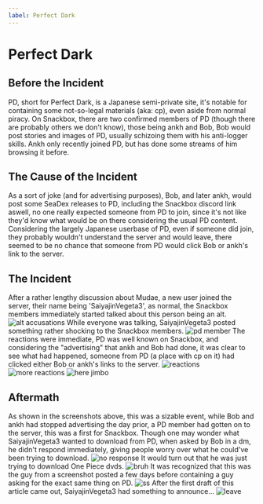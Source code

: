 ```yaml
---
label: Perfect Dark
---
```


# Perfect Dark

## Before the Incident

PD, short for Perfect Dark, is a Japanese semi-private site, it's notable for containing some not-so-legal materials (aka: cp), even aside from normal piracy. On Snackbox, there are two confirmed members of PD (though there are probably others we don't know), those being ankh and Bob, Bob would post stories and images of PD, usually schizoing them with his anti-logger skills. Ankh only recently joined PD, but has done some streams of him browsing it before.

## The Cause of the Incident

As a sort of joke (and for advertising purposes), Bob, and later ankh, would post some SeaDex releases to PD, including the Snackbox discord link aswell, no one really expected someone from PD to join, since it's not like they'd know what would be on there considering the usual PD content. Considering the largely Japanese userbase of PD, even if someone did join, they probably wouldn't understand the server and would leave, there seemed to be no chance that someone from PD would click Bob or ankh's link to the server.

## The Incident

After a rather lengthy discussion about Mudae, a new user joined the server, their name being 'SaiyajinVegeta3', as normal, the Snackbox members immediately started talked about this person being an alt.
![alt accusations](https://github.com/snackbxx/lore/assets/164252448/a0dbfcb9-367d-4dc2-8386-d7d0251ca23c)
While everyone was talking, SaiyajinVegeta3 posted something rather shocking to the Snackbox members.
![pd member](https://github.com/snackbxx/lore/assets/164252448/56d97058-ad6e-45ab-874e-44f5c92a6052)
The reactions were immediate, PD was well known on Snackbox, and considering the "advertising" that ankh and Bob had done, it was clear to see what had happened, someone from PD (a place with cp on it) had clicked either Bob or ankh's links to the server.
![reactions](https://github.com/snackbxx/lore/assets/164252448/e3e54d5d-8bc3-4e26-b95e-2c18c3f6852b)
![more reactions](https://github.com/snackbxx/lore/assets/164252448/559182f1-06a9-46ba-9206-d49e64bc0cf5)
![here jimbo](https://github.com/snackbxx/lore/assets/164252448/99309ef0-315b-4fe1-b0d7-85e9022b248b)

## Aftermath

As shown in the screenshots above, this was a sizable event, while Bob and ankh had stopped advertising the day prior, a PD member had gotten on to the server, this was a first for Snackbox. Though one may wonder what SaiyajinVegeta3 wanted to download from PD, when asked by Bob in a dm, he didn't respond immediately, giving people worry over what he could've been trying to download.
![no response](https://github.com/snackbxx/lore/assets/164252448/d6e45643-d9e9-4498-b3c2-a889ded5795f)
It would turn out that he was just trying to download One Piece dvds.
![bruh](https://github.com/snackbxx/lore/assets/164252448/a6f27fdc-852d-425c-a50e-85316e07a7f2)
It was recognized that this was the guy from a screenshot posted a few days before containing a guy asking for the exact same thing on PD.
![ss](https://github.com/snackbxx/lore/assets/61562681/40e543d2-d9b8-422d-adae-7112aaa89f9e)
After the first draft of this article came out, SaiyajinVegeta3 had something to announce...
![leave](https://github.com/snackbxx/lore/assets/164252448/c5f10442-0a22-4591-8616-74bbf474d8bc)
